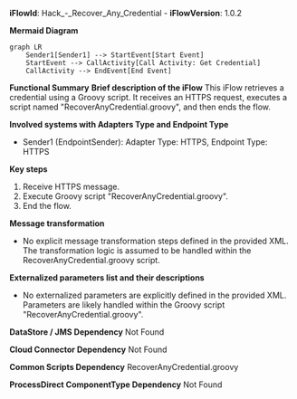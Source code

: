 **iFlowId**: Hack_-_Recover_Any_Credential - **iFlowVersion**: 1.0.2

**Mermaid Diagram**
```mermaid
graph LR
    Sender1[Sender1] --> StartEvent[Start Event]
    StartEvent --> CallActivity[Call Activity: Get Credential]
    CallActivity --> EndEvent[End Event]
```
**Functional Summary**
**Brief description of the iFlow**
This iFlow retrieves a credential using a Groovy script. It receives an HTTPS request, executes a script named "RecoverAnyCredential.groovy", and then ends the flow.

**Involved systems with Adapters Type and Endpoint Type**
*   Sender1 (EndpointSender): Adapter Type: HTTPS, Endpoint Type: HTTPS

**Key steps**
1.  Receive HTTPS message.
2.  Execute Groovy script "RecoverAnyCredential.groovy".
3.  End the flow.

**Message transformation**
*   No explicit message transformation steps defined in the provided XML. The transformation logic is assumed to be handled within the RecoverAnyCredential.groovy script.

**Externalized parameters list and their descriptions**
*   No externalized parameters are explicitly defined in the provided XML. Parameters are likely handled within the Groovy script "RecoverAnyCredential.groovy".

**DataStore / JMS Dependency**
Not Found

**Cloud Connector Dependency**
Not Found

**Common Scripts Dependency**
RecoverAnyCredential.groovy

**ProcessDirect ComponentType Dependency**
Not Found